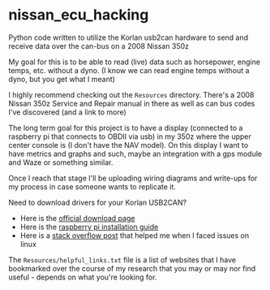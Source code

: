 # nissan_ecu_hacking

Python code written to utilize the Korlan usb2can hardware to send and receive data over the can-bus on a 2008 Nissan 350z

My goal for this is to be able to read (live) data such as horsepower, engine temps, etc. without a dyno. (I know we can read engine temps without a dyno, but you get what I meant)

I highly recommend checking out the `Resources` directory. There's a 2008 Nissan 350z Service and Repair manual in there as well as can bus codes I've discovered (and a link to more)

The long term goal for this project is to have a display (connected to a raspberry pi that connects to OBDII via usb) in my 350z where the upper center console is (I don't have the NAV model).
On this display I want to have metrics and graphs and such, maybe an integration with a gps module and Waze or something similar. 

Once I reach that stage I'll be uploading wiring diagrams and write-ups for my process in case someone wants to replicate it.

Need to download drivers for your Korlan USB2CAN?
* Here is the [official download page](https://www.8devices.com/products/usb2can_korlan)
* Here is the [raspberry pi installation guide](https://www.8devices.com/wiki/korlan:compile-raspberry)
* Here is a [stack overflow post](https://stackoverflow.com/questions/7965437/undefined-reference-to-main-collect2-ld-returned-1-exit-status) that helped me when I faced issues on linux

The `Resources/helpful_links.txt` file is a list of websites that I have bookmarked over the course of my research that 
you may or may nor find useful - depends on what you're looking for.